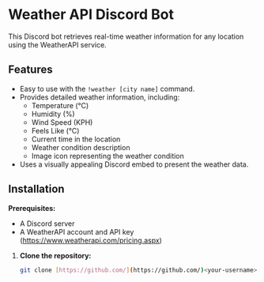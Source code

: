 # Weather API Discord Bot

This Discord bot retrieves real-time weather information for any location using the WeatherAPI service.

## Features

* Easy to use with the `!weather [city name]` command.
* Provides detailed weather information, including:
    * Temperature (°C)
    * Humidity (%)
    * Wind Speed (KPH)
    * Feels Like (°C)
    * Current time in the location
    * Weather condition description
    * Image icon representing the weather condition
* Uses a visually appealing Discord embed to present the weather data.

## Installation

**Prerequisites:**

* A Discord server
* A WeatherAPI account and API key (https://www.weatherapi.com/pricing.aspx)

1. **Clone the repository:**

   ```bash
   git clone [https://github.com/](https://github.com/)<your-username>/weather-api-discord-bot.git
